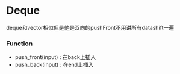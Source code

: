 # Deque
deque和vector相似但是他是双向的pushFront不用讲所有datashift一遍

### Function
- push_front(input) : 在back上插入
- push_back(input) : 在end上插入
